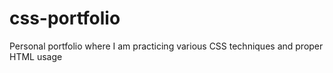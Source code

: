 # css-portfolio
Personal portfolio where I am practicing various CSS techniques and proper HTML usage
